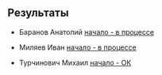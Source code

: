 ## Результаты

- Баранов Анатолий [начало - в процессе](/2016.cpp/task0/baranov/)

- Миляев Иван [начало - в процессе](/2016.cpp/task0/milyaev/)

- Турчинович Михаил [начало - ОК](/2016.cpp/task0/turchinovich/)
